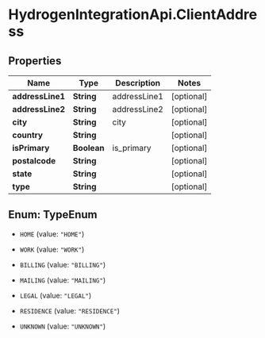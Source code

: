 # HydrogenIntegrationApi.ClientAddress

## Properties
Name | Type | Description | Notes
------------ | ------------- | ------------- | -------------
**addressLine1** | **String** | addressLine1 | [optional] 
**addressLine2** | **String** | addressLine2 | [optional] 
**city** | **String** | city | [optional] 
**country** | **String** |  | [optional] 
**isPrimary** | **Boolean** | is_primary | [optional] 
**postalcode** | **String** |  | [optional] 
**state** | **String** |  | [optional] 
**type** | **String** |  | [optional] 


<a name="TypeEnum"></a>
## Enum: TypeEnum


* `HOME` (value: `"HOME"`)

* `WORK` (value: `"WORK"`)

* `BILLING` (value: `"BILLING"`)

* `MAILING` (value: `"MAILING"`)

* `LEGAL` (value: `"LEGAL"`)

* `RESIDENCE` (value: `"RESIDENCE"`)

* `UNKNOWN` (value: `"UNKNOWN"`)




